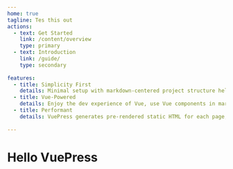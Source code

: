 ```yaml
---
home: true
tagline: Tes this out
actions:
  - text: Get Started
    link: /content/overview
    type: primary
  - text: Introduction
    link: /guide/
    type: secondary
    
features:
  - title: Simplicity First
    details: Minimal setup with markdown-centered project structure helps you focus on writing.
  - title: Vue-Powered
    details: Enjoy the dev experience of Vue, use Vue components in markdown, and develop custom themes with Vue.
  - title: Performant
    details: VuePress generates pre-rendered static HTML for each page, and runs as an SPA once a page is loaded.
    
---
```


# Hello VuePress
